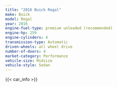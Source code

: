 ```yaml
---
title: "2016 Buick Regal"
make: Buick
model: Regal
year: 2016
engine-fuel-type: premium unleaded (recommended)
engine-hp: 259
engine-cylinders: 4
transmission-type: Automatic
driven-wheels: all wheel drive
number-of-doors: 4
market-category: Performance
vehicle-size: Midsize
vehicle-style: Sedan
---
```


{{< car_info >}}
